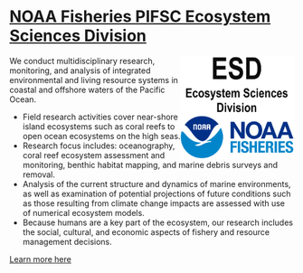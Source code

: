 # [NOAA Fisheries PIFSC Ecosystem Sciences Division](https://www.fisheries.noaa.gov/about/pacific-islands-fisheries-science-center) 
<a href="https://www.fisheries.noaa.gov/about/pacific-islands-fisheries-science-center" target="_blank"><img align="right" src="https://github.com/PIFSC-Ecosystem-Sciences-Division/.github/blob/56246230413613c2d01432cf72e4e3b65dd64235/profile/docs/icons/NOAA_ESD_LOGO.png" width="40%"></a> 
We conduct multidisciplinary research, monitoring, and analysis of integrated environmental and living resource systems in coastal and offshore waters of the Pacific Ocean.

- Field research activities cover near-shore island ecosystems such as coral reefs to open ocean ecosystems on the high seas.
- Research focus includes: oceanography, coral reef ecosystem assessment and monitoring, benthic habitat mapping, and marine debris surveys and removal.
- Analysis of the current structure and dynamics of marine environments, as well as examination of potential projections of future conditions such as those resulting from climate change impacts are assessed with use of numerical ecosystem models.
- Because humans are a key part of the ecosystem, our research includes the social, cultural, and economic aspects of fishery and resource management decisions.

[Learn more here](https://www.fisheries.noaa.gov/about/pacific-islands-fisheries-science-center)
